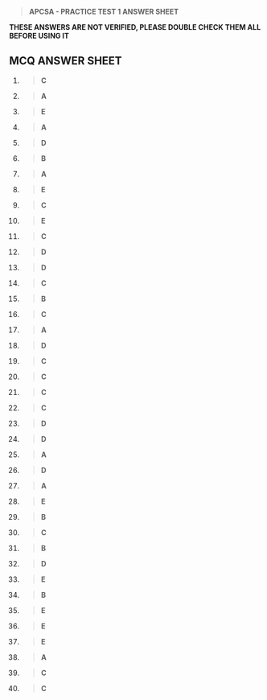 > **APCSA - PRACTICE TEST 1 ANSWER SHEET**

**THESE ANSWERS ARE NOT VERIFIED, PLEASE DOUBLE CHECK THEM ALL BEFORE USING IT**

## MCQ ANSWER SHEET

1.  >   **C**

2.  >   **A**

3.  >   **E**

4.  >   **A**

5.  >   **D**

6.  >   **B**

7.  >   **A**

8.  >   **E**

9.  >   **C**

10. >   **E**

11. >   **C**

12. >   **D**

13. >   **D**

14. >   **C**

15. >   **B**

16. >   **C**

17. >   **A**

18. >   **D**

19. >   **C**

20. >   **C**

21. >   **C**

22. >   **C**

23. >   **D**

24. >   **D**

25. >   **A**

26. >   **D**

27. >   **A**

28. >   **E**

29. >   **B**

30. >   **C**

31. >   **B**

32. >   **D**

33. >   **E**

34. >   **B**

35. >   **E**

36. >   **E**

37. >   **E**

38. >   **A**

39. >   **C**

40. >   **C**